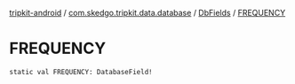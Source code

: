[tripkit-android](../../index.md) / [com.skedgo.tripkit.data.database](../index.md) / [DbFields](index.md) / [FREQUENCY](./-f-r-e-q-u-e-n-c-y.md)

# FREQUENCY

`static val FREQUENCY: DatabaseField!`